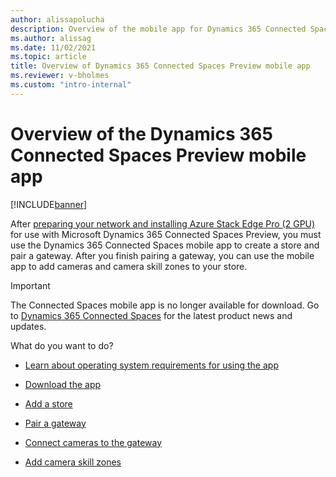 ```yaml
---
author: alissapolucha
description: Overview of the mobile app for Dynamics 365 Connected Spaces Preview
ms.author: alissag
ms.date: 11/02/2021
ms.topic: article
title: Overview of Dynamics 365 Connected Spaces Preview mobile app
ms.reviewer: v-bholmes
ms.custom: "intro-internal"
---
```


# Overview of the Dynamics 365 Connected Spaces Preview mobile app

[!INCLUDE[banner](includes/banner.md)]

After [preparing your network and installing Azure Stack Edge Pro (2 GPU)](ase-install.md) for use with Microsoft Dynamics 365 Connected Spaces Preview, you must use the Dynamics 365 Connected Spaces mobile app to create a store and pair a gateway. After you finish pairing a gateway, you can use the mobile app to add cameras and camera skill zones to your store.

> [!IMPORTANT]
> The Connected Spaces mobile app is no longer available for download. Go to [Dynamics 365 Connected Spaces](https://dynamics.microsoft.com/en-us/ai/connected-store/) for the latest product news and updates.  

What do you want to do?

- [Learn about operating system requirements for using the app](mobile-app-requirements.md)

- [Download the app](mobile-app-download.md)

- [Add a store](mobile-app-create-store.md)

- [Pair a gateway](mobile-app-pair-gateway.md)

- [Connect cameras to the gateway](mobile-app-add-cameras.md)

- [Add camera skill zones](mobile-app-add-camera-skill-zones.md)

